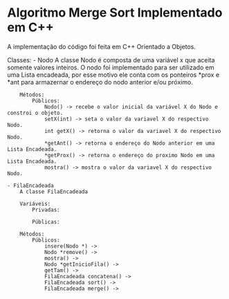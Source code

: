 # Algoritmo Merge Sort Implementado em C++

A implementação do código foi feita em C++ Orientado a Objetos.

Classes:
    - Nodo
        A classe Nodo é composta de uma variável x que aceita somente valores inteiros.
        O nodo foi implementado para ser utilizado em uma Lista encadeada, por esse motivo ele conta com os ponteiros *prox e *ant para armazernar o endereço do nodo anterior e/ou próximo.
        
        Métodos:
            Públicos:
                Nodo() -> recebe o valor inicial da variável X do Nodo e constroi o objeto.
                setX(int) -> seta o valor da variavel X do respectivo Nodo.
                int getX() -> retorna o valor da variavel X do respectivo Nodo.
                *getAnt() -> retorna o endereço do Nodo anterior em uma Lista Encadeada.
                *getProx() -> retorna o endereço do proximo Nodo em uma Lista Encadeada.
                mostra() -> mostra o valor da variavel X do respectivo Nodo.
    
    - FilaEncadeada
        A classe FilaEncadeada
        
        Variáveis:
            Privadas:
            
            Públicas:
            
        Métodos:
            Públicos:
                insere(Nodo *) ->
                Nodo *remove() ->
                mostra() ->
                Nodo *getInicioFila() ->
                getTam() ->
                FilaEncadeada concatena() ->
                FilaEncadeada sort() ->
                FilaEncadeada merge() ->